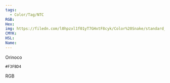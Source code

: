 ```yaml
---
tags:
  - Color/Tag/NTC
RGB:
Hex:
img: https://filedn.com/l0hpzxl1f01yT7GHxtF8cyk/Color%20Snake/standard_csv_to_svg/%23/F3FBD4.svg
CMYK:
HSL:
Name:
---
```

Orinoco
```palette
#F3FBD4
```
RGB

